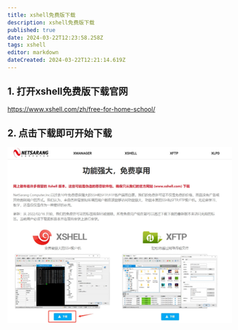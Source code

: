 ```yaml
---
title: xshell免费版下载
description: xshell免费版下载
published: true
date: 2024-03-22T12:23:58.258Z
tags: xshell
editor: markdown
dateCreated: 2024-03-22T12:21:14.619Z
---
```


## 1. 打开xshell免费版下载官网
https://www.xshell.com/zh/free-for-home-school/
## 2. 点击下载即可开始下载
![xshell免费版下载.png](/wiki/工具下载/xshell免费版下载.png)


